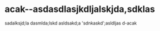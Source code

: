 # acak--asdasdlasjkdljalskjda,sdklas

sadalksjd;la
dasmlda;lskd
asldsakd;a
'sdnkaskd';asldljas
d-acak
